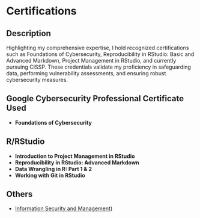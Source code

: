 <h1>Certifications</h1>

<h2>Description</h2>
Highlighting my comprehensive expertise, I hold recognized certifications such as Foundations of Cybersecurity, Reproducibility in RStudio: Basic and Advanced Markdown, Project Management in RStudio, and currently pursuing CISSP. These credentials validate my proficiency in safeguarding data, performing vulnerability assessments, and ensuring robust cybersecurity measures.
<br />


<h2> Google Cybersecurity Professional Certificate Used</h2>

- <b>Foundations of Cybersecurity</b>

<h2>R/RStudio </h2>

- <b>Introduction to Project Management in RStudio</b> 
- <b>Reproducibility in RStudio: Advanced Markdown</b>
- <b>Data Wrangling in R: Part 1 & 2 </b>
- <b>Working with Git in RStudio </b>

<h2>Others </h2>

- [Information Security and Management](https://app.luminpdf.com/viewer/64c02e9ea09a4760c56dfda9)) 
